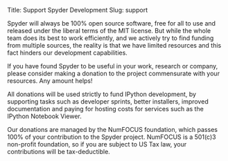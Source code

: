 Title: Support Spyder Development
Slug: support

Spyder will always be 100% open source software, free for all to use and released under the liberal terms of the MIT license. But while the whole team does its best to work efficiently, and we actively try to find funding from multiple sources, the reality is that we have limited resources and this fact hinders our development capabilities.

If you have found Spyder to be useful in your work, research or company, please consider making a donation to the project commensurate with your resources. Any amount helps!

All donations will be used strictly to fund IPython development, by supporting tasks such as developer sprints, better installers, improved documentation and paying for hosting costs for services such as the IPython Notebook Viewer.

Our donations are managed by the NumFOCUS foundation, which passes 100% of your contribution to the Spyder project. NumFOCUS is a 501(c)3 non-profit foundation, so if you are subject to US Tax law, your contributions will be tax-deductible.
